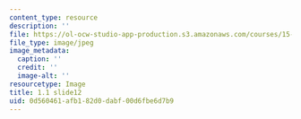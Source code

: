 ```yaml
---
content_type: resource
description: ''
file: https://ol-ocw-studio-app-production.s3.amazonaws.com/courses/15-s21-nuts-and-bolts-of-business-plans-january-iap-2014/0d560461afb182d0dabf00d6fbe6d7b9_Slide12.JPG
file_type: image/jpeg
image_metadata:
  caption: ''
  credit: ''
  image-alt: ''
resourcetype: Image
title: 1.1 slide12
uid: 0d560461-afb1-82d0-dabf-00d6fbe6d7b9
---
```

